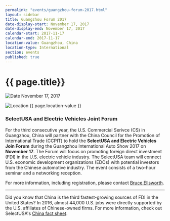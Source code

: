 ```yaml
---
permalink: "events/guangzhou-forum-2017.html"
layout: sidebar
title: Guangzhou Forum 2017
date-display-start: November 17, 2017
date-display-end: November 17, 2017
calendar-start: 2017-11-17
calendar-end: 2017-11-17
location-value: Guangzhou, China
location-type: International
section: events
published: true
---
```


# {{ page.title}}

![Date](https://google.github.io/material-design-icons/action/svg/design/ic_event_24px.svg "Date") November 17, 2017

![Location](http://google.github.io/material-design-icons/social/svg/design/ic_location_city_24px.svg "Location") {{ page.location-value }}

### SelectUSA and Electric Vehicles Joint Forum

For the third consecutive year, the U.S. Commercial Serivce (CS) in Guangzhou, China will partner with the China Council for the Promotion of International Trade (CCPIT) to hold the **SelectUSA and Electric Vehicles Join Forum** during the Guangzhou International Auto Show 2017 on **November 17**. The Forum will focus on promoting foreign direct investment (FDI) in the U.S. electric vehicle industry. The SelectUSA team will connect U.S. economic development organizations (EDOs) with potential investors from the Chinese automotive industry. The event consists of a two-hour seminar and a networking reception. 

For more information, including registration, please contact [Bruce Ellsworth](mailto:bruce.ellsworth@trade.gov).

---

Did you know that China is the third fastest-growing sources of FDI in the United States? In 2016, almost 44,000 U.S. jobs were directly supported by the U.S. affiliates of Chinese-owned firms. For more information, check out SelectUSA's [China fact sheet](https://www.selectusa.gov/country-fact-sheet/China).
